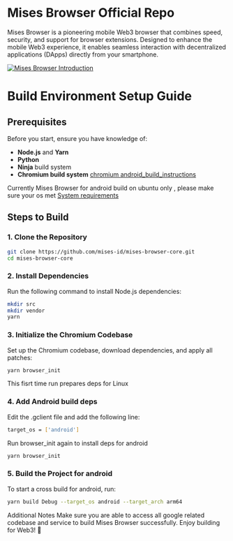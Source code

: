 # Mises Browser Official Repo
Mises Browser is a pioneering mobile Web3 browser that combines speed, security, and support for browser extensions. Designed to enhance the mobile Web3 experience, it enables seamless interaction with decentralized applications (DApps) directly from your smartphone.

[![Mises Browser Introduction](https://img.youtube.com/vi/SgOEfqzf3Bc/0.jpg)](https://www.youtube.com/watch?v=SgOEfqzf3Bc)


# Build Environment Setup Guide  

## Prerequisites  
Before you start, ensure you have knowledge of:  
- **Node.js** and **Yarn**  
- **Python**  
- **Ninja** build system  
- **Chromium build system**  [chromium android_build_instructions](https://chromium.googlesource.com/chromium/src/+/main/docs/android_build_instructions.md)

Currently Mises Browser for android build on ubuntu only , please make sure your os met [System requirements
](https://chromium.googlesource.com/chromium/src/+/main/docs/android_build_instructions.md#System-requirements)
## Steps to Build  

### 1. Clone the Repository  
```sh
git clone https://github.com/mises-id/mises-browser-core.git
cd mises-browser-core
```

### 2. Install Dependencies
Run the following command to install Node.js dependencies:
```sh
mkdir src
mkdir vendor
yarn
```

### 3. Initialize the Chromium Codebase
Set up the Chromium codebase, download dependencies, and apply all patches:

```sh
yarn browser_init
```

This fisrt time run prepares deps for Linux

### 4. Add Android build deps

Edit the .gclient file and add the following line:

```sh
target_os = ['android']
```

Run browser_init again to install deps for android

```sh
yarn browser_init 
```

### 5. Build the Project for android
To start a cross build for android, run:
```sh
yarn build Debug --target_os android --target_arch arm64
```


Additional Notes
Make sure you are able to access all google related codebase and service to build Mises Browser successfully.
Enjoy building for Web3! 🚀
